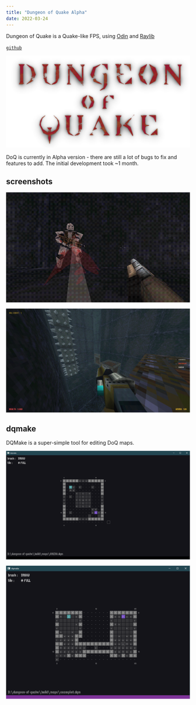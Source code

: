 ```yaml
---
title: "Dungeon of Quake Alpha"
date: 2022-03-24
---
```


Dungeon of Quake is a Quake-like FPS, using [Odin](https://odin-lang.org) and [Raylib](https://www.raylib.com/)

[`github`](https://github.com/jakubtomsu/dungeon-of-quake)

![DoQ logo](/dungeon_of_quake_logo.png)

DoQ is currently in Alpha version - there are still a lot of bugs to fix and features to add.
The initial development took ~1 month.

## screenshots

![screenshot](/dungeon_of_quake_screenshot0.png)

![screenshot](/dungeon_of_quake_screenshot1.png)

## dqmake
DQMake is a super-simple tool for editing DoQ maps.

![screenshot](/dqmake_screenshot0.png)

![screenshot](/dqmake_screenshot1.png)

